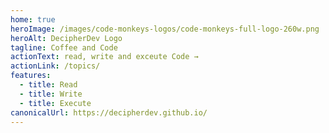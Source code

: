 ```yaml
---
home: true
heroImage: /images/code-monkeys-logos/code-monkeys-full-logo-260w.png
heroAlt: DecipherDev Logo
tagline: Coffee and Code
actionText: read, write and exceute Code →
actionLink: /topics/
features:
  - title: Read
  - title: Write
  - title: Execute
canonicalUrl: https://decipherdev.github.io/
---
```

